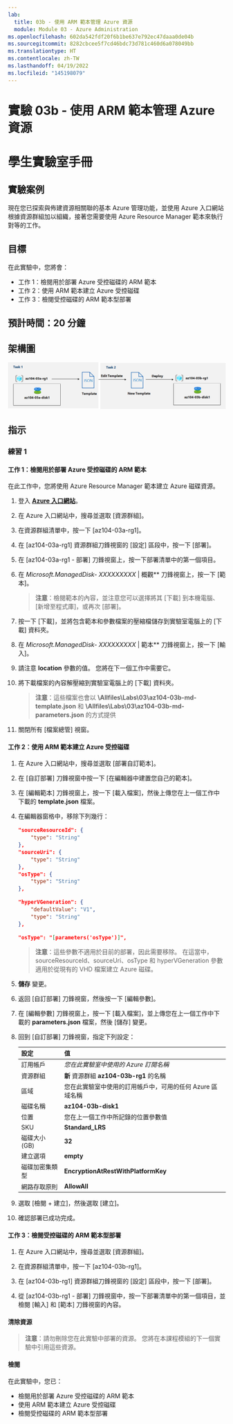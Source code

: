 ```yaml
---
lab:
  title: 03b - 使用 ARM 範本管理 Azure 資源
  module: Module 03 - Azure Administration
ms.openlocfilehash: 602da542fdf20f6b1be637e792ec47daaa0de04b
ms.sourcegitcommit: 8282cbcee5f7cd46bdc73d781c460d6a078049bb
ms.translationtype: HT
ms.contentlocale: zh-TW
ms.lasthandoff: 04/19/2022
ms.locfileid: "145198079"
---
```

# <a name="lab-03b---manage-azure-resources-by-using-arm-templates"></a>實驗 03b - 使用 ARM 範本管理 Azure 資源
# <a name="student-lab-manual"></a>學生實驗室手冊

## <a name="lab-scenario"></a>實驗案例
現在您已探索與佈建資源相關聯的基本 Azure 管理功能，並使用 Azure 入口網站根據資源群組加以組織，接著您需要使用 Azure Resource Manager 範本來執行對等的工作。

## <a name="objectives"></a>目標

在此實驗中，您將會：

+ 工作 1：檢閱用於部署 Azure 受控磁碟的 ARM 範本
+ 工作 2：使用 ARM 範本建立 Azure 受控磁碟
+ 工作 3：檢閱受控磁碟的 ARM 範本型部署

## <a name="estimated-timing-20-minutes"></a>預計時間：20 分鐘

## <a name="architecture-diagram"></a>架構圖

![image](../media/lab03b.png)

## <a name="instructions"></a>指示

### <a name="exercise-1"></a>練習 1

#### <a name="task-1-review-an-arm-template-for-deployment-of-an-azure-managed-disk"></a>工作 1：檢閱用於部署 Azure 受控磁碟的 ARM 範本

在此工作中，您將使用 Azure Resource Manager 範本建立 Azure 磁碟資源。

1. 登入 [**Azure 入口網站**](http://portal.azure.com)。

1. 在 Azure 入口網站中，搜尋並選取 [資源群組]。 

1. 在資源群組清單中，按一下 [az104-03a-rg1]。

1. 在 [az104-03a-rg1] 資源群組刀鋒視窗的 [設定] 區段中，按一下 [部署]。

1. 在 [az104-03a-rg1 - 部署] 刀鋒視窗上，按一下部署清單中的第一個項目。

1. 在 **Microsoft.ManagedDisk-* XXXXXXXXX* \| 概觀** 刀鋒視窗上，按一下 [範本]。

    >**注意**：檢閱範本的內容，並注意您可以選擇將其 [下載] 到本機電腦、[新增至程式庫]，或再次 [部署]。

1. 按一下 [下載]，並將包含範本和參數檔案的壓縮檔儲存到實驗室電腦上的 [下載] 資料夾。

1. 在 **Microsoft.ManagedDisk-* XXXXXXXXX* \| 範本** 刀鋒視窗上，按一下 [輸入]。

1. 請注意 **location** 參數的值。 您將在下一個工作中需要它。

1. 將下載檔案的內容解壓縮到實驗室電腦上的 [下載] 資料夾。

    >**注意**：這些檔案也會以 **\\Allfiles\\Labs\\03\\az104-03b-md-template.json** 和 **\\Allfiles\\Labs\\03\\az104-03b-md-parameters.json** 的方式提供
    
1. 關閉所有 [檔案總管] 視窗。

#### <a name="task-2-create-an-azure-managed-disk-by-using-an-arm-template"></a>工作 2：使用 ARM 範本建立 Azure 受控磁碟

1. 在 Azure 入口網站中，搜尋並選取 [部署自訂範本]。

1. 在 [自訂部署] 刀鋒視窗中按一下 [在編輯器中建置您自己的範本]。

1. 在 [編輯範本] 刀鋒視窗上，按一下 [載入檔案]，然後上傳您在上一個工作中下載的 **template.json** 檔案。

1. 在編輯器窗格中，移除下列幾行：

   ```json
   "sourceResourceId": {
       "type": "String"
   },
   "sourceUri": {
       "type": "String"
   },
   "osType": {
       "type": "String"
   },
   ```

   ```json
   "hyperVGeneration": {
       "defaultValue": "V1",
       "type": "String"
   },      
   ```

   ```json
   "osType": "[parameters('osType')]",
   ```

    >**注意**：這些參數不適用於目前的部署，因此需要移除。 在這當中，sourceResourceId、sourceUri、osType 和 hyperVGeneration 參數適用於從現有的 VHD 檔案建立 Azure 磁碟。

1. **儲存** 變更。

1. 返回 [自訂部署] 刀鋒視窗，然後按一下 [編輯參數]。  

1. 在 [編輯參數] 刀鋒視窗上，按一下 [載入檔案]，並上傳您在上一個工作中下載的 **parameters.json** 檔案，然後 [儲存] 變更。

1. 回到 [自訂部署] 刀鋒視窗，指定下列設定：

    | 設定 | 值 |
    | --- |--- |
    | 訂用帳戶 | *您在此實驗室中使用的 Azure 訂閱名稱* |
    | 資源群組 | **新** 資源群組 **az104-03b-rg1** 的名稱 |
    | 區域 | 您在此實驗室中使用的訂用帳戶中，可用的任何 Azure 區域名稱 |
    | 磁碟名稱 | **az104-03b-disk1** |
    | 位置 | 您在上一個工作中所記錄的位置參數值 |
    | SKU | **Standard_LRS** |
    | 磁碟大小 (GB) | **32** |
    | 建立選項 | **empty** |
    | 磁碟加密集類型 | **EncryptionAtRestWithPlatformKey** |
    | 網路存取原則 | **AllowAll** |

1. 選取 [檢閱 + 建立]，然後選取 [建立]。

1. 確認部署已成功完成。

#### <a name="task-3-review-the-arm-template-based-deployment-of-the-managed-disk"></a>工作 3：檢閱受控磁碟的 ARM 範本型部署

1. 在 Azure 入口網站中，搜尋並選取 [資源群組]。 

1. 在資源群組清單中，按一下 [az104-03b-rg1]。

1. 在 [az104-03b-rg1] 資源群組刀鋒視窗的 [設定] 區段中，按一下 [部署]。

1. 從 [az104-03b-rg1 - 部署] 刀鋒視窗中，按一下部署清單中的第一個項目，並檢閱 [輸入] 和 [範本] 刀鋒視窗的內容。

#### <a name="clean-up-resources"></a>清除資源

   >**注意**：請勿刪除您在此實驗中部署的資源。 您將在本課程模組的下一個實驗中引用這些資源。

#### <a name="review"></a>檢閱

在此實驗中，您已：

- 檢閱用於部署 Azure 受控磁碟的 ARM 範本
- 使用 ARM 範本建立 Azure 受控磁碟
- 檢閱受控磁碟的 ARM 範本型部署
